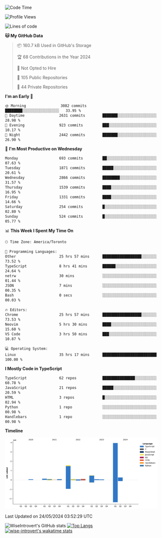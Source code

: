 <!--START_SECTION:waka-->
![Code Time](http://img.shields.io/badge/Code%20Time-1%2C606%20hrs%2037%20mins-blue)

![Profile Views](http://img.shields.io/badge/Profile%20Views-40-blue)

![Lines of code](https://img.shields.io/badge/From%20Hello%20World%20I%27ve%20Written-7.0%20million%20lines%20of%20code-blue)

**🐱 My GitHub Data** 

> 📦 160.7 kB Used in GitHub's Storage 
 > 
> 🏆 68 Contributions in the Year 2024
 > 
> 🚫 Not Opted to Hire
 > 
> 📜 105 Public Repositories 
 > 
> 🔑 44 Private Repositories 
 > 
**I'm an Early 🐤** 

```text
🌞 Morning                3082 commits        ████████░░░░░░░░░░░░░░░░░   33.95 % 
🌆 Daytime                2631 commits        ███████░░░░░░░░░░░░░░░░░░   28.98 % 
🌃 Evening                923 commits         ███░░░░░░░░░░░░░░░░░░░░░░   10.17 % 
🌙 Night                  2442 commits        ███████░░░░░░░░░░░░░░░░░░   26.90 % 
```
📅 **I'm Most Productive on Wednesday** 

```text
Monday                   693 commits         ██░░░░░░░░░░░░░░░░░░░░░░░   07.63 % 
Tuesday                  1871 commits        █████░░░░░░░░░░░░░░░░░░░░   20.61 % 
Wednesday                2866 commits        ████████░░░░░░░░░░░░░░░░░   31.57 % 
Thursday                 1539 commits        ████░░░░░░░░░░░░░░░░░░░░░   16.95 % 
Friday                   1331 commits        ████░░░░░░░░░░░░░░░░░░░░░   14.66 % 
Saturday                 254 commits         █░░░░░░░░░░░░░░░░░░░░░░░░   02.80 % 
Sunday                   524 commits         █░░░░░░░░░░░░░░░░░░░░░░░░   05.77 % 
```


📊 **This Week I Spent My Time On** 

```text
🕑︎ Time Zone: America/Toronto

💬 Programming Languages: 
Other                    25 hrs 57 mins      ██████████████████░░░░░░░   73.52 % 
TypeScript               8 hrs 41 mins       ██████░░░░░░░░░░░░░░░░░░░   24.64 % 
netrw                    30 mins             ░░░░░░░░░░░░░░░░░░░░░░░░░   01.44 % 
JSON                     7 mins              ░░░░░░░░░░░░░░░░░░░░░░░░░   00.35 % 
Bash                     0 secs              ░░░░░░░░░░░░░░░░░░░░░░░░░   00.03 % 

🔥 Editors: 
Chrome                   25 hrs 57 mins      ██████████████████░░░░░░░   73.53 % 
Neovim                   5 hrs 30 mins       ████░░░░░░░░░░░░░░░░░░░░░   15.60 % 
VS Code                  3 hrs 50 mins       ███░░░░░░░░░░░░░░░░░░░░░░   10.87 % 

💻 Operating System: 
Linux                    35 hrs 17 mins      █████████████████████████   100.00 % 
```

**I Mostly Code in TypeScript** 

```text
TypeScript               62 repos            ███████████████░░░░░░░░░░   60.78 % 
JavaScript               21 repos            █████░░░░░░░░░░░░░░░░░░░░   20.59 % 
HTML                     3 repos             █░░░░░░░░░░░░░░░░░░░░░░░░   02.94 % 
Python                   1 repo              ░░░░░░░░░░░░░░░░░░░░░░░░░   00.98 % 
Handlebars               1 repo              ░░░░░░░░░░░░░░░░░░░░░░░░░   00.98 % 
```



**Timeline**

![Lines of Code chart](https://raw.githubusercontent.com/wise-introvert/wise-introvert/master/assets/bar_graph.png)


 Last Updated on 24/05/2024 03:52:29 UTC
<!--END_SECTION:waka-->

![WiseIntrovert's GitHub stats](https://github-readme-stats.vercel.app/api?username=wise-introvert&count_private=true&show_icons=true)
[![Top Langs](https://github-readme-stats.vercel.app/api/top-langs/?username=wise-introvert&langs_count=10)](https://github.com/anuraghazra/github-readme-stats)
[![wise-introvert's wakatime stats](https://github-readme-stats.vercel.app/api/wakatime?username=wiseintrovert)](https://github.com/anuraghazra/github-readme-stats)

